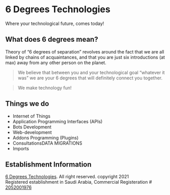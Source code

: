# 6 Degrees Technologies

Where your technological future, comes today!

## What does 6 degrees mean?

Theory of “6 degrees of separation” revolves around the fact that we are all linked by chains of acquaintances, and that you are just six introductions (at max) away from any other person on the planet.

> We believe that between you and your technological goal “whatever it was” we are your 6 degrees that will definitely connect you together.


> We make technology fun!

## Things we do

- Internet of Things
- Application Programming Interfaces (APIs)
- Bots Development
- Web-development
- Addons Programming (Plugins)
- ConsultationsDATA MIGRATIONS
- Imports


## Establishment Information
[6 Degrees Technologies](https://www.6d.com.sa). All right reserved. copyright 2021  
Registered establishment in Saudi Arabia, Commercial Registeration # [2052001976](https://qr.mci.gov.sa/info/review?lang=ar&q=jyqmIChHiyg%2FBYlqT4ZORg%3D%3D)